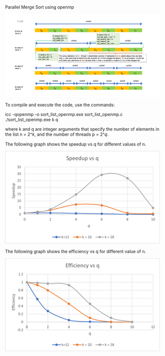 Parallel Merge Sort using openmp

![Parallel Merge Sort](https://github.com/susavlsh10/Parallel-Computing/blob/main/images/MergeSort.png)


To compile and execute the code, use the commands:

icc -qopenmp -o sort_list_openmp.exe sort_list_openmp.c
./sort_list_openmp.exe k q

where k and q are integer arguments that specify the number of elements in the list n = 2^𝑘, and the number of threads p = 2^𝑞.


The following graph shows the speedup vs q for different values of n.

![speedup vs q](https://github.com/susavlsh10/Parallel-Computing/blob/main/Parallel%20Merge%20Sort%20using%20openmp/Speedup.png)

The following graph shows the efficiency vs q for different value of n.

![efficiency vs q](https://github.com/susavlsh10/Parallel-Computing/blob/main/Parallel%20Merge%20Sort%20using%20openmp/Efficiency.png)
